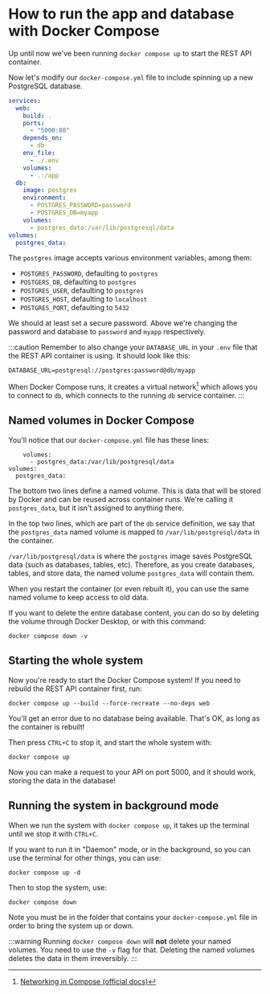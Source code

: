 # How to run the app and database with Docker Compose

Up until now we've been running `docker compose up` to start the REST API container.

Now let's modify our `docker-compose.yml` file to include spinning up a new PostgreSQL database.

```yaml
services:
  web:
    build: .
    ports:
      - "5000:80"
    depends_on:
      - db
    env_file:
      - ./.env
    volumes:
      - .:/app
  db:
    image: postgres
    environment:
      - POSTGRES_PASSWORD=password
      - POSTGRES_DB=myapp
    volumes:
      - postgres_data:/var/lib/postgresql/data
volumes:
  postgres_data:
```

The `postgres` image accepts various environment variables, among them:

- `POSTGRES_PASSWORD`, defaulting to `postgres`
- `POSTGERS_DB`, defaulting to `postgres`
- `POSTGRES_USER`, defaulting to `postgres`
- `POSTGRES_HOST`, defaulting to `localhost`
- `POSTGRES_PORT`, defaulting to `5432`

We should at least set a secure password. Above we're changing the password and database to `password` and `myapp` respectively.

:::caution
Remember to also change your `DATABASE_URL` in your `.env` file that the REST API container is using. It should look like this:

```
DATABASE_URL=postgresql://postgres:password@db/myapp
```

When Docker Compose runs, it creates a virtual network[^1] which allows you to connect to `db`, which connects to the running `db` service container.
:::

## Named volumes in Docker Compose

You'll notice that our `docker-compose.yml` file has these lines:

```
    volumes:
      - postgres_data:/var/lib/postgresql/data
volumes:
  postgres_data:
```

The bottom two lines define a named volume. This is data that will be stored by Docker and can be reused across container runs. We're calling it `postgres_data`, but it isn't assigned to anything there.

In the top two lines, which are part of the `db` service definition, we say that the `postgres_data` named volume is mapped to `/var/lib/postgresql/data` in the container.

`/var/lib/postgresql/data` is where the `postgres` image saves PostgreSQL data (such as databases, tables, etc). Therefore, as you create databases, tables, and store data, the named volume `postgres_data` will contain them.

When you restart the container (or even rebuilt it), you can use the same named volume to keep access to old data.

If you want to delete the entire database content, you can do so by deleting the volume through Docker Desktop, or with this command:

```
docker compose down -v
```

## Starting the whole system

Now you're ready to start the Docker Compose system! If you need to rebuild the REST API container first, run:

```
docker compose up --build --force-recreate --no-deps web
```

You'll get an error due to no database being available. That's OK, as long as the container is rebuilt!

Then press `CTRL+C` to stop it, and start the whole system with:

```
docker compose up
```

Now you can make a request to your API on port 5000, and it should work, storing the data in the database!

## Running the system in background mode

When we run the system with `docker compose up`, it takes up the terminal until we stop it with `CTRL+C`.

If you want to run it in "Daemon" mode, or in the background, so you can use the terminal for other things, you can use:

```
docker compose up -d
```

Then to stop the system, use:

```
docker compose down
```

Note you must be in the folder that contains your `docker-compose.yml` file in order to bring the system up or down.

:::warning
Running `docker compose down` will **not** delete your named volumes. You need to use the `-v` flag for that. Deleting the named volumes deletes the data in them irreversibly.
:::

[^1]: [Networking in Compose (official docs)](https://docs.docker.com/compose/networking/)